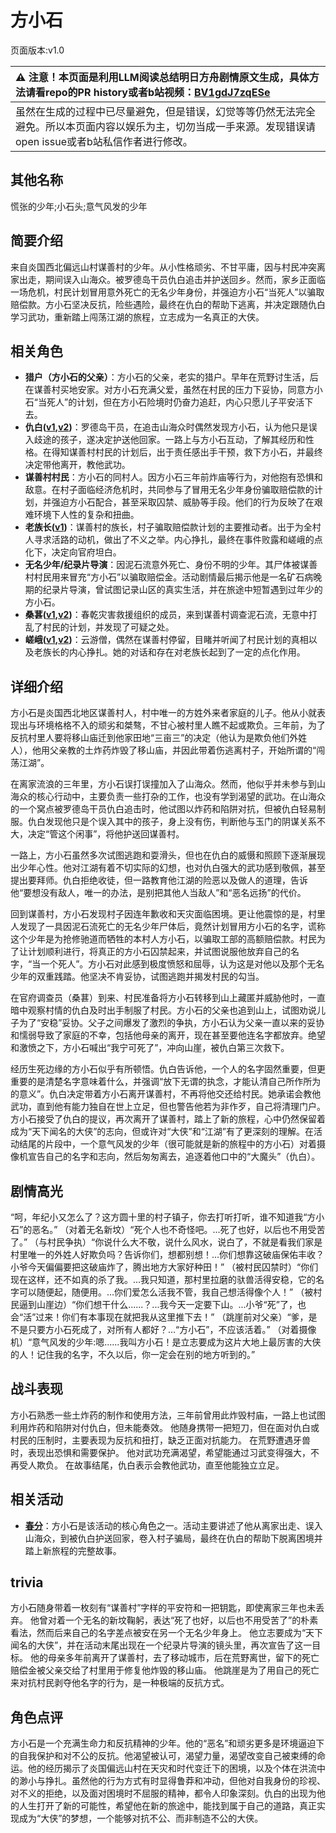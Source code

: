 # 方小石
页面版本:v1.0
 

| :warning: 注意！本页面是利用LLM阅读总结明日方舟剧情原文生成，具体方法请看repo的PR history或者b站视频：[BV1gdJ7zqESe](https://www.bilibili.com/video/BV1gdJ7zqESe/)         |
|:----------------------------|
| 虽然在生成的过程中已尽量避免，但是错误，幻觉等等仍然无法完全避免。所以本页面内容以娱乐为主，切勿当成一手来源。发现错误请open issue或者b站私信作者进行修改。|



## 其他名称
慌张的少年;小石头;意气风发的少年
## 简要介绍
来自炎国西北偏远山村谋善村的少年。从小性格顽劣、不甘平庸，因与村民冲突离家出走，期间误入山海众。被罗德岛干员仇白追击并护送回乡。然而，家乡正面临一场危机，村民计划冒用意外死亡的无名少年身份，并强迫方小石“当死人”以骗取赔偿款。方小石坚决反抗，险些遇险，最终在仇白的帮助下逃离，并决定跟随仇白学习武功，重新踏上闯荡江湖的旅程，立志成为一名真正的大侠。
## 相关角色
-   **猎户（方小石的父亲）**：方小石的父亲，老实的猎户。早年在荒野讨生活，后在谋善村买地安家。对方小石充满父爱，虽然在村民的压力下妥协，同意方小石“当死人”的计划，但在方小石险境时仍奋力追赶，内心只愿儿子平安活下去。
-   **仇白([v1](char_4082_qiubai.md),[v2](../char_v3/char_4082_qiubai.md))**：罗德岛干员，在追击山海众时偶然发现方小石，认为他只是误入歧途的孩子，遂决定护送他回家。一路上与方小石互动，了解其经历和性格。在得知谋善村村民的计划后，出于责任感出手干预，救下方小石，并最终决定带他离开，教他武功。
-   **谋善村村民**：方小石的同村人。因方小石三年前炸庙等行为，对他抱有恐惧和敌意。在村子面临经济危机时，共同参与了冒用无名少年身份骗取赔偿款的计划，并强迫方小石配合，甚至采取囚禁、威胁等手段。他们的行为反映了在艰难环境下人性的复杂和扭曲。
-   **老族长([v1](extended_char_lao_zu_zhang.md))**：谋善村的族长，村子骗取赔偿款计划的主要推动者。出于为全村人寻求活路的动机，做出了不义之举。内心挣扎，最终在事件败露和嵯峨的点化下，决定向官府坦白。
-   **无名少年/纪录片导演**：因泥石流意外死亡、身份不明的少年。其尸体被谋善村村民用来冒充“方小石”以骗取赔偿金。活动剧情最后揭示他是一名矿石病晚期的纪录片导演，曾试图记录山区的真实生活，并在旅途中短暂遇到过年少的方小石。
-   **桑葚([v1](char_473_mberry.md),[v2](../char_v3/char_473_mberry.md))**：春乾灾害救援组织的成员，来到谋善村调查泥石流，无意中打乱了村民的计划，并发现了可疑之处。
-   **嵯峨([v1](char_362_saga.md),[v2](../char_v3/char_362_saga.md))**：云游僧，偶然在谋善村停留，目睹并听闻了村民计划的真相以及老族长的内心挣扎。她的对话和存在对老族长起到了一定的点化作用。
## 详细介绍
方小石是炎国西北地区谋善村人，村中唯一的方姓外来者家庭的儿子。他从小就表现出与环境格格不入的顽劣和桀骜，不甘心被村里人瞧不起或欺负。三年前，为了反抗村里人要将移山庙迁到他家田地“三亩三”的决定（他认为是欺负他们外姓人），他用父亲教的土炸药炸毁了移山庙，并因此带着伤逃离村子，开始所谓的“闯荡江湖”。

在离家流浪的三年里，方小石误打误撞加入了山海众。然而，他似乎并未参与到山海众的核心行动中，主要负责一些打杂的工作，也没有学到渴望的武功。在山海众的一个窝点被罗德岛干员仇白追击时，他试图以炸药和陷阱对抗，但被仇白轻易制服。仇白发现他只是个误入其中的孩子，身上没有伤，判断他与玉门的阴谋关系不大，决定“管这个闲事”，将他护送回谋善村。

一路上，方小石虽然多次试图逃跑和耍滑头，但也在仇白的威慑和照顾下逐渐展现出少年心性。他对江湖有着不切实际的幻想，也对仇白强大的武功感到敬佩，甚至提出要拜师。仇白拒绝收徒，但一路教育他江湖的险恶以及做人的道理，告诉他“要想没有敌人，唯一的办法，是别把其他人当敌人”和“恶名远扬”的代价。

回到谋善村，方小石发现村子因连年歉收和天灾面临困境。更让他震惊的是，村里人发现了一具因泥石流死亡的无名少年尸体后，竟然计划冒用方小石的名字，谎称这个少年是为抢修驰道而牺牲的本村人方小石，以骗取工部的高额赔偿款。村民为了让计划顺利进行，将真正的方小石囚禁起来，并试图说服他放弃自己的名字，“当一个死人”。方小石对此感到极度愤怒和屈辱，认为这是对他以及那个无名少年的双重践踏。他坚决不肯妥协，试图逃跑并揭发村民的勾当。

在官府调查员（桑葚）到来、村民准备将方小石转移到山上藏匿并威胁他时，一直暗中观察村情的仇白及时出手制服了村民。方小石的父亲也追到山上，试图劝说儿子为了“安稳”妥协。父子之间爆发了激烈的争执，方小石认为父亲一直以来的妥协和懦弱导致了家庭的不幸，包括他母亲的离开，现在甚至要他连名字都放弃。绝望和激愤之下，方小石喊出“我宁可死了”，冲向山崖，被仇白第三次救下。

经历生死边缘的方小石似乎有所顿悟。仇白告诉他，一个人的名字固然重要，但更重要的是清楚名字意味着什么，并强调“放下无谓的执念，才能认清自己所作所为的意义”。仇白决定带着方小石离开谋善村，不再将他交还给村民。她承诺会教他武功，直到他有能力独自在世上立足，但也警告他若为非作歹，自己将清理门户。方小石接受了仇白的提议，再次离开了谋善村，踏上了新的旅程，心中仍然保留着成为“天下闻名的大侠”的志向，但或许对“大侠”和“江湖”有了更深刻的理解。在活动结尾的片段中，一个意气风发的少年（很可能就是新的旅程中的方小石）对着摄像机宣告自己的名字和志向，然后匆匆离去，追逐着他口中的“大魔头”（仇白）。
## 剧情高光
“呵，年纪小又怎么了？这方圆十里的村子镇子，你去打听打听，谁不知道我“方小石”的恶名。”
（对着无名新坟）“死个人也不奇怪吧。...死了也好，以后也不用受苦了。”
（与村民争执）“你说什么大不敬，说什么风水，说白了，不就是看我们家是村里唯一的外姓人好欺负吗？告诉你们，想都别想！...你们想靠这破庙保佑丰收？小爷今天偏偏要把这破庙炸了，腾出地方大家好种田！”
（被村民囚禁时）“你们现在这样，还不如真的杀了我。...我只知道，那村里拉磨的驮兽活得安稳，它的名字可以随便起，随便用。...你们爱怎么活我不管，我自己想活得像个人！”
（被村民逼到山崖边）“你们想干什么......？...我今天一定要下山。...小爷“死”了，也会“活”过来！你们有本事现在就把我从这里推下去！”
（跳崖前对父亲）“爹，是不是只要方小石死成了，对所有人都好？...“方小石”，不应该活着。”
（对着摄像机）“意气风发的少年:嗯......我叫方小石！是立志要成为这片大地上最厉害的大侠的人！记住我的名字，不久以后，你一定会在别的地方听到的。”
## 战斗表现
方小石熟悉一些土炸药的制作和使用方法，三年前曾用此炸毁村庙，一路上也试图利用炸药和陷阱对付仇白，但未能奏效。
他随身携带一把短刀，但在面对仇白或村民的压制时，主要表现为反抗和扭打，缺乏正面对抗能力。
在荒野遭遇牙兽时，表现出恐惧和需要保护。
他对武功充满渴望，希望能通过习武变得强大，不再受人欺负。
在故事结尾，仇白表示会教他武功，直至他能独立立足。
## 相关活动
-   **[春分](../stories/act14mini.md)**：方小石是该活动的核心角色之一。活动主要讲述了他从离家出走、误入山海众，到被仇白护送回家，卷入村子骗局，最终在仇白的帮助下脱离困境并踏上新旅程的完整故事。
## trivia
方小石随身带着一枚刻有“谋善村”字样的平安符和一把钥匙，即使离家三年也未丢弃。
他曾对着一个无名的新坟鞠躬，表达“死了也好，以后也不用受苦了”的朴素看法，然而后来自己的名字差点被安在另一个无名少年身上。
他立志要成为“天下闻名的大侠”，并在活动末尾出现在一个纪录片导演的镜头里，再次宣告了这一目标。
他的母亲多年前离开了谋善村，去了移动城市，后在荒野离世，留下的死亡赔偿金被父亲交给了村里用于修复他炸毁的移山庙。
他跳崖是为了用自己的死亡来对抗村民剥夺他名字的行为，是一种极端的反抗方式。
## 角色点评
方小石是一个充满生命力和反抗精神的少年。他的“恶名”和顽劣更多是环境逼迫下的自我保护和对不公的反抗。他渴望被认可，渴望力量，渴望改变自己被束缚的命运。他的经历揭示了炎国偏远山村在天灾和时代变迁下的困境，以及个体在洪流中的渺小与挣扎。虽然他的行为方式有时显得鲁莽和冲动，但他对自我身份的珍视、对不义的拒绝，以及面对困境时不屈服的精神，都令人印象深刻。仇白的出现为他的人生打开了新的可能性，希望他在新的旅途中，能找到属于自己的道路，真正实现成为“大侠”的梦想，一个能够对抗不公、而非制造不公的大侠。